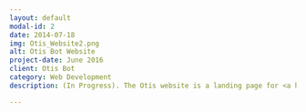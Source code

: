 ```yaml
---
layout: default
modal-id: 2
date: 2014-07-18
img: Otis_Website2.png
alt: Otis Bot Website
project-date: June 2016
client: Otis Bot
category: Web Development
description: (In Progress). The Otis website is a landing page for <a href="https://otis-bot.github.io/">Otis Bot</a>, an open source project. It was built using the solid-jekyll theme designed by blacktie.co. The Otis Bot logo, the cat's face was modified from a CCO image. The Front-end and Backend cat logos was an original design made in Photoshop.

---
```

